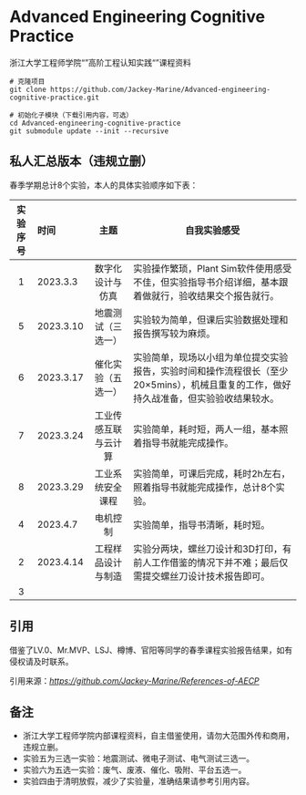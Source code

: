 # Advanced Engineering Cognitive Practice

浙江大学工程师学院“”高阶工程认知实践“”课程资料

```
# 克隆项目
git clone https://github.com/Jackey-Marine/Advanced-engineering-cognitive-practice.git

# 初始化子模块（下载引用内容，可选）
cd Advanced-engineering-cognitive-practice
git submodule update --init --recursive
```

## 私人汇总版本（违规立删）

春季学期总计8个实验，本人的具体实验顺序如下表：

| 实验序号 | 时间      |         主题         | 自我实验感受                                                                                                                            |
| :------: | :-------- | :------------------: | --------------------------------------------------------------------------------------------------------------------------------------- |
|    1    | 2023.3.3  |   数字化设计与仿真   | 实验操作繁琐，Plant Sim软件使用感受不佳，但实验指导书介绍详细，基本跟着做就行，验收结果交个报告就行。                                   |
|    5    | 2023.3.10 |  地震测试（三选一）  | 实验较为简单，但课后实验数据处理和报告撰写较为麻烦。                                                                                    |
|    6    | 2023.3.17 |  催化实验（五选一）  | 实验简单，现场以小组为单位提交实验报告，实验时间和操作流程很长（至少20×5mins），机械且重复的工作，做好持久战准备，但实验验收结果较水。 |
|    7    | 2023.3.24 | 工业传感互联与云计算 | 实验简单，耗时短，两人一组，基本照着指导书就能完成操作。                                                                                |
|    8    | 2023.3.29 |   工业系统安全课程   | 实验简单，可课后完成，耗时2h左右，照着指导书就能完成操作，总计8个实验。                                                                 |
|    4    | 2023.4.7  |       电机控制       | 实验简单，指导书清晰，耗时短。                                                                                                          |
|    2    | 2023.4.14 |  工程样品设计与制造  | 实验分两块，螺丝刀设计和3D打印，有前人工作借鉴的情况下并不难；最后仅需提交螺丝刀设计技术报告即可。                                      |
|    3    |           |                      |                                                                                                                                         |

## 引用

借鉴了LV.0、Mr.MVP、LSJ、樽博、官阳等同学的春季课程实验报告结果，如有侵权请及时联系。

引用来源：*https://github.com/Jackey-Marine/References-of-AECP*

## 备注

* 浙江大学工程师学院内部课程资料，自主借鉴使用，请勿大范围外传和商用，违规立删。
* 实验五为三选一实验：地震测试、微电子测试、电气测试三选一。
* 实验六为五选一实验：废气、废液、催化、吸附、平台五选一。
* 实验四由于清明放假，减少了实验量，准确结果请参考引用内容。

